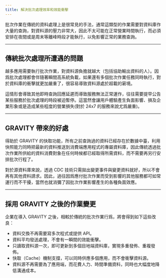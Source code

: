 ```yaml
---
title: 解決批次處理效率和效能衝擊
---
```


批次作業在傳統的資料處理上是很常見的手法，通常這類型的作業需要對資料庫作大量的查詢，對資料源的壓力非常大，因此不太可能在正常營業時間執行，而必須安排在夜間或是周末等離峰時段才能執行，以免影響正常的業務查詢。

---

## 傳統批次處理所遭遇的問題

越多應用需要執行批次作業，對資料源負擔就越大（包括協助輸出資料的人）。因爲批次處理都會伴隨著瞬間高系統負載，如果還有多個批次作業任務同時執行，對於資料庫的衝擊就更加嚴重了，很容易導致資料源處於超載的窘境。

這情形會導致其他即時查詢回應延遲而導致服務無法正常運作，往往需要提早公告某些服務於批次處理的時段被迫暫停。這當然會讓用戶體驗產生負面影響、損及企業形象或是造成某些程度的營業損失(對於 24x7 的服務來說尤爲嚴重)。

---

## GRAVITY 帶來的好處

得助於 GRAVITY 的快取功能，所有之前查詢過的資料已經存在於數據中臺，利用快照能力同時把最新的資料推送到消費端應用程式的專屬資料庫，因此傳統透過批次作業所供給的資料消費對象在任何時候都已經取得所需資料，而不需要再另行安排批次行程了。

對於源資料庫來說，透過 CDC 技術只需拋出變更事件與變更資料就好，所以不會再有其他資料請求。因此，過往因爲應付批次作業而受到影響的其他服務都可如常運行而不干擾，當然也就消彌了因批次作業影響產生的各種負面效應。

---

## 採用 GRAVITY 之後的作業變更

企業在導入 GRAVITY 之後，相較於傳統的批次作業行爲，將會得到如下這些改良：

* 資料交換不再需要寫多次程式或提供 API。
* 資料平均發送處理，不會有一瞬間的效能衝擊。
* 只讀取資料源一次，即可更新到多個目地端資料庫，實現多重發佈、重複發佈。
* 快取（Cache）機制支撐，可以同時供應多個應用，而不會衝擊資料源。
* 資料源不再需要為了應用端，而花費人力、時間準備資料，同時也大幅度地降低溝通成本。
